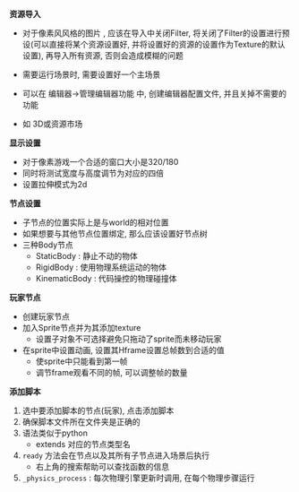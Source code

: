 **资源导入**
- 对于像素风风格的图片 , 应该在导入中关闭Filter, 将关闭了Filter的设置进行预设(可以直接将某个资源设置好, 并将设置好的资源的设置作为Texture的默认设置), 再导入所有资源, 否则会造成模糊的问题
- 需要运行场景时, 需要设置好一个主场景

- 可以在 编辑器->管理编辑器功能 中, 创建编辑器配置文件, 并且关掉不需要的功能
- 如 3D或资源市场

**显示设置**
- 对于像素游戏一个合适的窗口大小是320/180
- 同时将测试宽度与高度调节为对应的四倍
- 设置拉伸模式为2d

**节点设置**
- 子节点的位置实际上是与world的相对位置
- 如果想要与其他节点位置绑定, 那么应该设置好节点树
- 三种Body节点
	- StaticBody : 静止不动的物体
	- RigidBody : 使用物理系统运动的物体
	- KinematicBody : 代码操控的物理碰撞体

**玩家节点**
- 创建玩家节点
- 加入Sprite节点并为其添加texture
	- 设置子对象不可选择避免只拖动了sprite而未移动玩家
- 在sprite中设置动画, 设置其Hframe设置总帧数到合适的值
	- 使sprite中只能看到第一帧
	- 调节frame观看不同的帧, 可以调整帧的数量

**添加脚本**
1. 选中要添加脚本的节点(玩家), 点击添加脚本
2. 确保脚本文件所在文件夹是正确的
3. 语法类似于python
	- extends 对应的节点类型名
4. `ready` 方法会在节点以及其所有子节点进入场景后执行
	- 右上角的搜索帮助可以查找函数的信息
5. `_physics_process` : 每次物理引擎更新时调用, 在每个物理步骤运行










